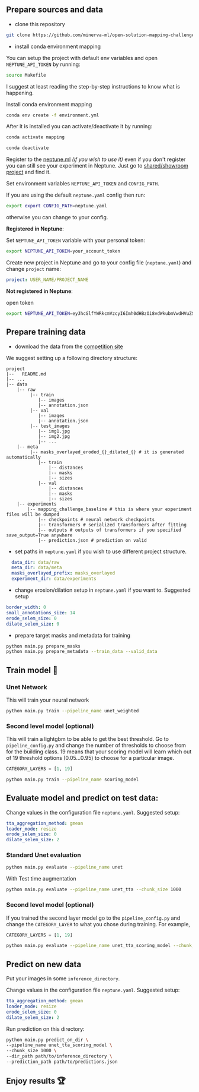 ## Prepare sources and data
* clone this repository
```bash
git clone https://github.com/minerva-ml/open-solution-mapping-challenge.git
```
* install conda environment mapping

You can setup the project with default env variables and open `NEPTUNE_API_TOKEN` by running:

```bash
source Makefile
```

I suggest at least reading the step-by-step instructions to know what is happening.

Install conda environment mapping

```bash
conda env create -f environment.yml
```

After it is installed you can activate/deactivate it by running:

```bash
conda activate mapping
```

```bash
conda deactivate
```

Register to the [neptune.ml](https://neptune.ml) _(if you wish to use it)_ even if you don't register you can still
see your experiment in Neptune. Just go to [shared/showroom project](https://ui.neptune.ml/o/shared/org/showroom/experiments) and find it.

Set environment variables `NEPTUNE_API_TOKEN` and `CONFIG_PATH`.

If you are using the default `neptune.yaml` config then run:
```bash
export export CONFIG_PATH=neptune.yaml
```

otherwise you can change to your config.

**Registered in Neptune**:

Set `NEPTUNE_API_TOKEN` variable with your personal token:

```bash
export NEPTUNE_API_TOKEN=your_account_token
```

Create new project in Neptune and go to your config file (`neptune.yaml`) and change `project` name:

```yaml
project: USER_NAME/PROJECT_NAME
``` 

**Not registered in Neptune**:

open token
```bash
export NEPTUNE_API_TOKEN=eyJhcGlfYWRkcmVzcyI6Imh0dHBzOi8vdWkubmVwdHVuZS5tbCIsImFwaV9rZXkiOiJiNzA2YmM4Zi03NmY5LTRjMmUtOTM5ZC00YmEwMzZmOTMyZTQifQ==
```

## Prepare training data

* download the data from the [competition site](https://www.aicrowd.com/challenges/mapping-challenge#datasets)

We suggest setting up a following directory structure:

```
project
|--   README.md
|-- ...
|-- data
    |-- raw
         |-- train 
            |-- images 
            |-- annotation.json
         |-- val 
            |-- images 
            |-- annotation.json
         |-- test_images 
            |-- img1.jpg
            |-- img2.jpg
            |-- ...
    |-- meta
         |-- masks_overlayed_eroded_{}_dilated_{} # it is generated automatically
            |-- train 
                |-- distances 
                |-- masks 
                |-- sizes 
            |-- val 
                |-- distances 
                |-- masks 
                |-- sizes 
    |-- experiments
        |-- mapping_challenge_baseline # this is where your experiment files will be dumped
            |-- checkpoints # neural network checkpoints
            |-- transformers # serialized transformers after fitting
            |-- outputs # outputs of transformers if you specified save_output=True anywhere
            |-- prediction.json # prediction on valid
```

* set paths in `neptune.yaml` if you wish to use different project structure.
```yaml
  data_dir: data/raw
  meta_dir: data/meta
  masks_overlayed_prefix: masks_overlayed
  experiment_dir: data/experiments
```

* change erosion/dilation setup in `neptune.yaml` if you want to. Suggested setup
```yaml
border_width: 0
small_annotations_size: 14
erode_selem_size: 0
dilate_selem_size: 0
```

* prepare target masks and metadata for training
```bash
python main.py prepare_masks
python main.py prepare_metadata --train_data --valid_data
```

## Train model :rocket:

### Unet Network
This will train your neural network

```bash
python main.py train --pipeline_name unet_weighted
```

### Second level model (optional)
This will train a lightgbm to be able to get the best threshold.
Go to `pipeline_config.py` and change the number of thresholds to choose from for the building class.
19 means that your scoring model will learn which out of 19 threshold options (0.05...0.95) to choose for 
a particular image.

```python
CATEGORY_LAYERS = [1, 19]
```

```bash
python main.py train --pipeline_name scoring_model
```

## Evaluate model and predict on test data:

Change values in the configuration file `neptune.yaml`. 
Suggested setup:

```yaml
tta_aggregation_method: gmean
loader_mode: resize
erode_selem_size: 0
dilate_selem_size: 2
```

### Standard Unet evaluation

```bash
python main.py evaluate --pipeline_name unet
```

With Test time augmentation

```bash
python main.py evaluate --pipeline_name unet_tta --chunk_size 1000
```

### Second level model (optional)

If you trained the second layer model go to the `pipeline_config.py` and change the `CATEGORY_LAYER` to 
what you chose during training. 
For example,

```python
CATEGORY_LAYERS = [1, 19]
```

```bash
python main.py evaluate --pipeline_name unet_tta_scoring_model --chunk_size 1000
```


## Predict on new data

Put your images in some `inference_directory`.

Change values in the configuration file `neptune.yaml`. 
Suggested setup:

```yaml
tta_aggregation_method: gmean
loader_mode: resize
erode_selem_size: 0
dilate_selem_size: 2
```

Run prediction on this directory:

```bash
python main.py predict_on_dir \
--pipeline_name unet_tta_scoring_model \
--chunk_size 1000 \
--dir_path path/to/inference_directory \
--prediction_path path/to/predictions.json

```

## Enjoy results :trophy:

